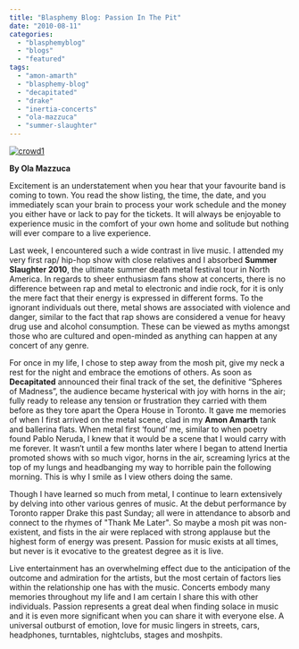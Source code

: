 ```yaml
---
title: "Blasphemy Blog: Passion In The Pit"
date: "2010-08-11"
categories: 
  - "blasphemyblog"
  - "blogs"
  - "featured"
tags: 
  - "amon-amarth"
  - "blasphemy-blog"
  - "decapitated"
  - "drake"
  - "inertia-concerts"
  - "ola-mazzuca"
  - "summer-slaughter"
---
```


[![](http://www.hellbound.ca/wp-content/uploads/2009/07/crowd11-300x128.jpg "crowd1")](http://www.hellbound.ca/wp-content/uploads/2009/07/crowd11.jpg)

**By Ola Mazzuca**

Excitement is an understatement when you hear that your favourite band is coming to town. You read the show listing, the time, the date, and you immediately scan your brain to process your work schedule and the money you either have or lack to pay for the tickets. It will always be enjoyable to experience music in the comfort of your own home and solitude but nothing will ever compare to a live experience.

Last week, I encountered such a wide contrast in live music. I attended my very first rap/ hip-hop show with close relatives and I absorbed **Summer Slaughter 2010**, the ultimate summer death metal festival tour in North America. In regards to sheer enthusiasm fans show at concerts, there is no difference between rap and metal to electronic and indie rock, for it is only the mere fact that their energy is expressed in different forms. To the ignorant individuals out there, metal shows are associated with violence and danger, similar to the fact that rap shows are considered a venue for heavy drug use and alcohol consumption. These can be viewed as myths amongst those who are cultured and open-minded as anything can happen at any concert of any genre.

For once in my life, I chose to step away from the mosh pit, give my neck a rest for the night and embrace the emotions of others. As soon as **Decapitated** announced their final track of the set, the definitive “Spheres of Madness”, the audience became hysterical with joy with horns in the air; fully ready to release any tension or frustration they carried with them before as they tore apart the Opera House in Toronto. It gave me memories of when I first arrived on the metal scene, clad in my **Amon Amarth** tank and ballerina flats. When metal first ‘found’ me, similar to when poetry found Pablo Neruda, I knew that it would be a scene that I would carry with me forever. It wasn’t until a few months later where I began to attend Inertia promoted shows with so much vigor, horns in the air, screaming lyrics at the top of my lungs and headbanging my way to horrible pain the following morning. This is why I smile as I view others doing the same.

Though I have learned so much from metal, I continue to learn extensively by delving into other various genres of music. At the debut performance by Toronto rapper Drake this past Sunday; all were in attendance to absorb and connect to the rhymes of "Thank Me Later". So maybe a mosh pit was non-existent, and fists in the air were replaced with strong applause but the highest form of energy was present. Passion for music exists at all times, but never is it evocative to the greatest degree as it is live.

Live entertainment has an overwhelming effect due to the anticipation of the outcome and admiration for the artists, but the most certain of factors lies within the relationship one has with the music. Concerts embody many memories throughout my life and I am certain I share this with other individuals. Passion represents a great deal when finding solace in music and it is even more significant when you can share it with everyone else. A universal outburst of emotion, love for music lingers in streets, cars, headphones, turntables, nightclubs, stages and moshpits.

